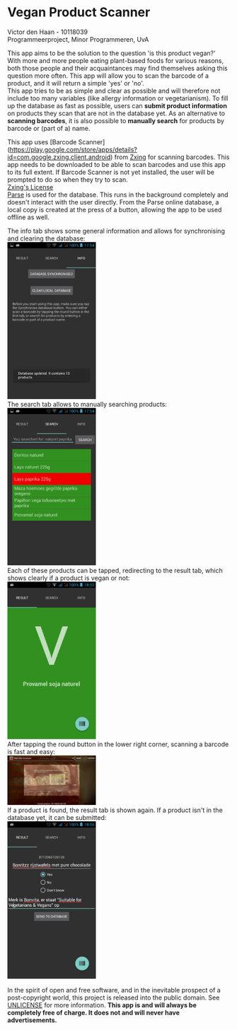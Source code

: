 # Vegan Product Scanner
Victor den Haan - 10118039  
Programmeerproject, Minor Programmeren, UvA  

This app aims to be the solution to the question 'is this product vegan?'  
With more and more people eating plant-based foods for various reasons, both
 those people and their acquaintances may find themselves asking this question
 more often. This app will allow you to scan the barcode of a product, and it
 will return a simple 'yes' or 'no'.  
This app tries to be as simple and clear as possible and will therefore not
 include too many variables (like allergy information or vegetarianism).
To fill up the database as fast as possible, users can **submit product
 information** on products they scan that are not in the database yet.
As an alternative to **scanning barcodes**, it is also possible to **manually
 search** for products by barcode or (part of a) name.

This app uses [Barcode Scanner]
(https://play.google.com/store/apps/details?id=com.google.zxing.client.android) 
 from [Zxing](https://github.com/zxing/zxing) for scanning barcodes. This app
 needs to be downloaded to be able to scan barcodes and use this app to its
 full extent. If Barcode Scanner is not yet installed, the user will be prompted
 to do so when they try to scan.  
[Zxing's License](https://github.com/zxing/zxing/blob/master/LICENSE)  
[Parse](https://www.parse.com/) is used for the database. This runs in the
background completely and doesn't interact with the user directly. From the
Parse online database, a local copy is created at the press of a button,
allowing the app to be used offline as well.  

The info tab shows some general information and allows for synchronising and
 clearing the database:  
 <img src="https://github.com/Victordh/VeganProductScanner/blob/master/doc/readme/info_fragment.png" width="200">  
The search tab allows to manually searching products:  
 <img src="https://github.com/Victordh/VeganProductScanner/blob/master/doc/readme/search_fragment.png" width="200">  
Each of these products can be tapped, redirecting to the result tab, which shows
 clearly if a product is vegan or not:  
 <img src="https://github.com/Victordh/VeganProductScanner/blob/master/doc/readme/result_fragment.png" width="200">  
After tapping the round button in the lower right corner, scanning a barcode is
 fast and easy:  
 <img src="https://github.com/Victordh/VeganProductScanner/blob/master/doc/readme/barcode_scanner.png" width="200">  
If a product is found, the result tab is shown again. If a product isn't in the
 database yet, it can be submitted:  
 <img src="https://github.com/Victordh/VeganProductScanner/blob/master/doc/readme/enter_fragment.png" width="200">  

In the spirit of open and free software, and in the inevitable prospect of a 
post-copyright world, this project is released into the public domain. See 
[UNLICENSE](UNLICENSE) for more information.
**This app is and will always be completely free of charge. It does not and will
never have advertisements.**